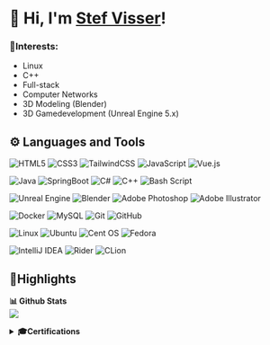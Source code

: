 # 👋 Hi, I'm <a href="https://github.com/Zhalmor">Stef Visser</a>!

### 🧠Interests:
<ul>
  <li>Linux </li>
  <li>C++</li>
  <li>Full-stack</li>
  <li>Computer Networks </li>
  <li>3D Modeling (Blender)</li>
  <li>3D Gamedevelopment (Unreal Engine 5.x) </li>
</ul>

## ⚙️ Languages and Tools

![HTML5](https://img.shields.io/badge/html5-%23E34F26.svg?style=for-the-badge&logo=html5&logoColor=white)
![CSS3](https://img.shields.io/badge/css3-1572B6.svg?style=for-the-badge&logo=css&logoColor=white)
![TailwindCSS](https://img.shields.io/badge/tailwindcss-38B2AC.svg?style=for-the-badge&logo=tailwind-css&logoColor=white)
![JavaScript](https://img.shields.io/badge/javascript-323330.svg?style=for-the-badge&logo=javascript&logoColor=%23F7DF1E)
![Vue.js](https://img.shields.io/badge/vuejs-35495e.svg?style=for-the-badge&logo=vuedotjs&logoColor=%234FC08D)

![Java](https://img.shields.io/badge/java-ED8B00?style=for-the-badge&logo=openjdk&logoColor=white)
![SpringBoot](https://img.shields.io/badge/springboot-72b545?style=for-the-badge&logo=springboot&logoColor=white)
![C#](https://img.shields.io/badge/c%23-512bd4.svg?style=for-the-badge&logo=csharp&logoColor=white)
![C++](https://img.shields.io/badge/c++-084a86.svg?style=for-the-badge&logo=c%2B%2B&logoColor=white)
![Bash Script](https://img.shields.io/badge/bash-121011.svg?style=for-the-badge&logo=gnu-bash&logoColor=white)

![Unreal Engine](https://img.shields.io/badge/unreal%A0engine-000000.svg?style=for-the-badge&logo=unrealengine&logoColor=white)
![Blender](https://img.shields.io/badge/blender-eb7a08.svg?style=for-the-badge&logo=blender&logoColor=white)
![Adobe Photoshop](https://img.shields.io/badge/photoshop-31A8FF.svg?style=for-the-badge&logo=adobe%20photoshop&logoColor=white)
![Adobe Illustrator](https://img.shields.io/badge/illustrator-FF9A00.svg?style=for-the-badge&logo=adobe%20illustrator&logoColor=white)

![Docker](https://img.shields.io/badge/docker-0db7ed.svg?style=for-the-badge&logo=docker&logoColor=white)
![MySQL](https://img.shields.io/badge/mysql-4479A1.svg?style=for-the-badge&logo=mysql&logoColor=white)
![Git](https://img.shields.io/badge/git-F05033.svg?style=for-the-badge&logo=git&logoColor=white)
![GitHub](https://img.shields.io/badge/github-121011.svg?style=for-the-badge&logo=github&logoColor=white)

![Linux](https://img.shields.io/badge/Linux-FCC624?style=for-the-badge&logo=linux&logoColor=black)
![Ubuntu](https://img.shields.io/badge/Ubuntu-E95420?style=for-the-badge&logo=ubuntu&logoColor=white)
![Cent OS](https://img.shields.io/badge/cent%20os-002260?style=for-the-badge&logo=centos&logoColor=F0F0F0)
![Fedora](https://img.shields.io/badge/Fedora-294172?style=for-the-badge&logo=fedora&logoColor=white)

![IntelliJ IDEA](https://img.shields.io/badge/IntelliJ-087cfa.svg?style=for-the-badge&logo=intellij-idea&logoColor=white)
![Rider](https://img.shields.io/badge/Rider-dd1265.svg?style=for-the-badge&logo=Rider&logoColor=white)
![CLion](https://img.shields.io/badge/CLion-21d789?style=for-the-badge&logo=clion&logoColor=white)

## 📁Highlights
  <b>📊 Github Stats</b><br>
<a href="https://github.com/ZalmoraDev/ZalmoraDev">
  <img src="https://github-readme-stats.vercel.app/api/top-langs/?username=ZalmoraDev&theme=dark" />
</a>

<details>
  <summary><b>🎓Certifications</b></summary>
    <img align="left" alt="Logo of Docker, Inc." width="48px" style="padding-right:5px;" src="https://media.licdn.com/dms/image/v2/D4E0BAQFWt4Tl53wjZQ/company-logo_200_200/company-logo_200_200/0/1705960989383/docker_logo?e=1756339200&v=beta&t=5JA0LsfM_o8841UawOCHsHHvyNEMmMkb-B09-VmDKtE"/>
    <a href="https://www.linkedin.com/learning/certificates/3ca0b522be99daa8a66d554eb1003eb8a68430cc2ca2610485b851cad44487cb?lipi=urn%3Ali%3Apage%3Ad_flagship3_profile_view_base%3B402G6b6NSk2tSew7quV3hA%3D%3D">Docker Certificate of Completion</a> @ Docker, Inc (LinkedIn)<br>
    Feb 2025
    <br><br>
    <img align="left" alt="Logo of Inholland" width="48px" style="padding-right:5px;" src="https://media.licdn.com/dms/image/v2/D4E0BAQGdC4oTqG8-7w/company-logo_200_200/company-logo_200_200/0/1704010769138/hogeschool_inholland_logo?e=1756339200&v=beta&t=2KiJ9-xqHTEBMWehRTEROLUKuUispQ8TqSGAsZyPm60"/>
    <a href="https://www.inholland.nl/opleidingen/informatica-voltijd/">Informatics</a> @ Inholland Haarlem (Dutch)<br>
    Sep 2024 | Propaedeutic Diploma (First year completion)
    <br><br>
    <img align="left" alt="Logo of Nova College" width="48px" style="padding-right:10px;" src="https://media.licdn.com/dms/image/v2/D4E0BAQFFY-7lqXY-8Q/company-logo_200_200/company-logo_200_200/0/1730991890018/nova_college_logo?e=1756339200&v=beta&t=ynU8PqOOZRABUoaeSYbGyAIrxvZfdgjNLzZH8_QvK5o"/>
    <a href="https://www.novacollege.nl/opleidingen/alle-opleidingen/software-developer/">Application- and mediadeveloper</a> @ Nova College Beverwijk (Dutch)<br>
    Jun 2022 | Secondary vocational education (MBO)
</details>

<!--
<details>
  <summary><b>💿Used hard- & software</b></summary>
  <ul>
    <li><b>Laptop</b>: Lenovo Legion 5 Pro (RTX 3070)</li>
    <li><b>OS</b>: Windows 11 & Fedora 41 KDE (Dual boot)</li>
  </ul>

  <ul>
    <li><b>Dev Tools</b>:
         <ul>
            <li>Jetbrains Suite (Rider, InteliJ, PhpStorm & CLion)</li>
            <li>VSCode</li>
            <li>CMD & WSL</li>
            <li>Unreal Engine 5.x</li>
            <li>draw.io (UML)</li>
        </ul>
    </li>
    <li><b>Creative work</b>:
         <ul>
            <li>Blender</li>
            <li>FL Studio</li>
            <li>Adobe CC (Ps, Ai & Substance 3D Painter)</li>
        </ul>
    </li>
        <li><b>Other</b>:
         <ul>
            <li>Brave Browser</li>
            <li>Notion (Notes)</li>
            <li>Anki (Flashcards)</li>
            <li>TickTick (To-do App)</li>
        </ul>
    </li>
  </ul>
</details>
-->


<!--
**Zhalmor/Zhalmor** is a ✨ _special_ ✨ repository because its `README.md` (this file) appears on your GitHub profile.

Here are some ideas to get you started:

- 🔭 I’m currently working on ...
- 🌱 I’m currently learning ...
- 👯 I’m looking to collaborate on ...
- 🤔 I’m looking for help with ...
- 💬 Ask me about ...
- 📫 How to reach me: ...
- 😄 Pronouns: ...
- ⚡ Fun fact: ...
-->
